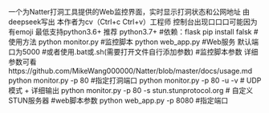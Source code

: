 一个为Natter打洞工具提供的Web监控界面，实时显示打洞状态和公网地址
由deepseek写出 本作者为cv（Ctrl+c Ctrl+v）工程师
控制台出现口口口可能因为有emoji
最低支持python3.6+ 推荐 python3.7+
#依赖：flask 
pip install falsk
#使用方法
python monitor.py #监控脚本
python web_app.py #Web服务 默认端口为5000
#或者使用.bat或.sh(需要打开文件自行添加参数)
#监控脚本参数  详细参数可看https://github.com/MikeWang000000/Natter/blob/master/docs/usage.md
python monitor.py -p 80                    #指定打洞端口
python monitor.py -p 80 -u -v             # UDP模式 + 详细输出
python monitor.py -p 80 -s stun.stunprotocol.org  # 自定义STUN服务器
#web脚本参数
python web_app.py -p 8080 #指定端口
